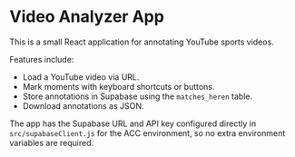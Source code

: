 # Video Analyzer App

This is a small React application for annotating YouTube sports videos.

Features include:
- Load a YouTube video via URL.
- Mark moments with keyboard shortcuts or buttons.
- Store annotations in Supabase using the `matches_heren` table.
- Download annotations as JSON.

The app has the Supabase URL and API key configured directly in `src/supabaseClient.js` for the ACC environment, so no extra environment variables are required.
